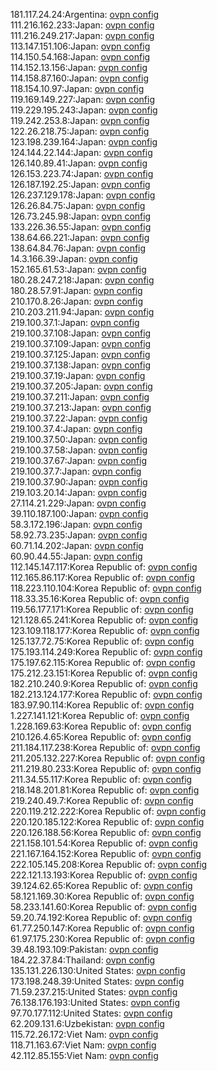 181.117.24.24:Argentina: [ovpn config](vpn/181_117_24_24.ovpn)  
111.216.162.233:Japan: [ovpn config](vpn/111_216_162_233.ovpn)  
111.216.249.217:Japan: [ovpn config](vpn/111_216_249_217.ovpn)  
113.147.151.106:Japan: [ovpn config](vpn/113_147_151_106.ovpn)  
114.150.54.168:Japan: [ovpn config](vpn/114_150_54_168.ovpn)  
114.152.13.156:Japan: [ovpn config](vpn/114_152_13_156.ovpn)  
114.158.87.160:Japan: [ovpn config](vpn/114_158_87_160.ovpn)  
118.154.10.97:Japan: [ovpn config](vpn/118_154_10_97.ovpn)  
119.169.149.227:Japan: [ovpn config](vpn/119_169_149_227.ovpn)  
119.229.195.243:Japan: [ovpn config](vpn/119_229_195_243.ovpn)  
119.242.253.8:Japan: [ovpn config](vpn/119_242_253_8.ovpn)  
122.26.218.75:Japan: [ovpn config](vpn/122_26_218_75.ovpn)  
123.198.239.164:Japan: [ovpn config](vpn/123_198_239_164.ovpn)  
124.144.22.144:Japan: [ovpn config](vpn/124_144_22_144.ovpn)  
126.140.89.41:Japan: [ovpn config](vpn/126_140_89_41.ovpn)  
126.153.223.74:Japan: [ovpn config](vpn/126_153_223_74.ovpn)  
126.187.192.25:Japan: [ovpn config](vpn/126_187_192_25.ovpn)  
126.237.129.178:Japan: [ovpn config](vpn/126_237_129_178.ovpn)  
126.26.84.75:Japan: [ovpn config](vpn/126_26_84_75.ovpn)  
126.73.245.98:Japan: [ovpn config](vpn/126_73_245_98.ovpn)  
133.226.36.55:Japan: [ovpn config](vpn/133_226_36_55.ovpn)  
138.64.66.221:Japan: [ovpn config](vpn/138_64_66_221.ovpn)  
138.64.84.76:Japan: [ovpn config](vpn/138_64_84_76.ovpn)  
14.3.166.39:Japan: [ovpn config](vpn/14_3_166_39.ovpn)  
152.165.61.53:Japan: [ovpn config](vpn/152_165_61_53.ovpn)  
180.28.247.218:Japan: [ovpn config](vpn/180_28_247_218.ovpn)  
180.28.57.91:Japan: [ovpn config](vpn/180_28_57_91.ovpn)  
210.170.8.26:Japan: [ovpn config](vpn/210_170_8_26.ovpn)  
210.203.211.94:Japan: [ovpn config](vpn/210_203_211_94.ovpn)  
219.100.37.1:Japan: [ovpn config](vpn/219_100_37_1.ovpn)  
219.100.37.108:Japan: [ovpn config](vpn/219_100_37_108.ovpn)  
219.100.37.109:Japan: [ovpn config](vpn/219_100_37_109.ovpn)  
219.100.37.125:Japan: [ovpn config](vpn/219_100_37_125.ovpn)  
219.100.37.138:Japan: [ovpn config](vpn/219_100_37_138.ovpn)  
219.100.37.19:Japan: [ovpn config](vpn/219_100_37_19.ovpn)  
219.100.37.205:Japan: [ovpn config](vpn/219_100_37_205.ovpn)  
219.100.37.211:Japan: [ovpn config](vpn/219_100_37_211.ovpn)  
219.100.37.213:Japan: [ovpn config](vpn/219_100_37_213.ovpn)  
219.100.37.22:Japan: [ovpn config](vpn/219_100_37_22.ovpn)  
219.100.37.4:Japan: [ovpn config](vpn/219_100_37_4.ovpn)  
219.100.37.50:Japan: [ovpn config](vpn/219_100_37_50.ovpn)  
219.100.37.58:Japan: [ovpn config](vpn/219_100_37_58.ovpn)  
219.100.37.67:Japan: [ovpn config](vpn/219_100_37_67.ovpn)  
219.100.37.7:Japan: [ovpn config](vpn/219_100_37_7.ovpn)  
219.100.37.90:Japan: [ovpn config](vpn/219_100_37_90.ovpn)  
219.103.20.14:Japan: [ovpn config](vpn/219_103_20_14.ovpn)  
27.114.21.229:Japan: [ovpn config](vpn/27_114_21_229.ovpn)  
39.110.187.100:Japan: [ovpn config](vpn/39_110_187_100.ovpn)  
58.3.172.196:Japan: [ovpn config](vpn/58_3_172_196.ovpn)  
58.92.73.235:Japan: [ovpn config](vpn/58_92_73_235.ovpn)  
60.71.14.202:Japan: [ovpn config](vpn/60_71_14_202.ovpn)  
60.90.44.55:Japan: [ovpn config](vpn/60_90_44_55.ovpn)  
112.145.147.117:Korea Republic of: [ovpn config](vpn/112_145_147_117.ovpn)  
112.165.86.117:Korea Republic of: [ovpn config](vpn/112_165_86_117.ovpn)  
118.223.110.104:Korea Republic of: [ovpn config](vpn/118_223_110_104.ovpn)  
118.33.35.16:Korea Republic of: [ovpn config](vpn/118_33_35_16.ovpn)  
119.56.177.171:Korea Republic of: [ovpn config](vpn/119_56_177_171.ovpn)  
121.128.65.241:Korea Republic of: [ovpn config](vpn/121_128_65_241.ovpn)  
123.109.118.177:Korea Republic of: [ovpn config](vpn/123_109_118_177.ovpn)  
125.137.72.75:Korea Republic of: [ovpn config](vpn/125_137_72_75.ovpn)  
175.193.114.249:Korea Republic of: [ovpn config](vpn/175_193_114_249.ovpn)  
175.197.62.115:Korea Republic of: [ovpn config](vpn/175_197_62_115.ovpn)  
175.212.23.151:Korea Republic of: [ovpn config](vpn/175_212_23_151.ovpn)  
182.210.240.9:Korea Republic of: [ovpn config](vpn/182_210_240_9.ovpn)  
182.213.124.177:Korea Republic of: [ovpn config](vpn/182_213_124_177.ovpn)  
183.97.90.114:Korea Republic of: [ovpn config](vpn/183_97_90_114.ovpn)  
1.227.141.121:Korea Republic of: [ovpn config](vpn/1_227_141_121.ovpn)  
1.228.169.63:Korea Republic of: [ovpn config](vpn/1_228_169_63.ovpn)  
210.126.4.65:Korea Republic of: [ovpn config](vpn/210_126_4_65.ovpn)  
211.184.117.238:Korea Republic of: [ovpn config](vpn/211_184_117_238.ovpn)  
211.205.132.227:Korea Republic of: [ovpn config](vpn/211_205_132_227.ovpn)  
211.219.80.233:Korea Republic of: [ovpn config](vpn/211_219_80_233.ovpn)  
211.34.55.117:Korea Republic of: [ovpn config](vpn/211_34_55_117.ovpn)  
218.148.201.81:Korea Republic of: [ovpn config](vpn/218_148_201_81.ovpn)  
219.240.49.7:Korea Republic of: [ovpn config](vpn/219_240_49_7.ovpn)  
220.119.212.222:Korea Republic of: [ovpn config](vpn/220_119_212_222.ovpn)  
220.120.185.122:Korea Republic of: [ovpn config](vpn/220_120_185_122.ovpn)  
220.126.188.56:Korea Republic of: [ovpn config](vpn/220_126_188_56.ovpn)  
221.158.101.54:Korea Republic of: [ovpn config](vpn/221_158_101_54.ovpn)  
221.167.164.152:Korea Republic of: [ovpn config](vpn/221_167_164_152.ovpn)  
222.105.145.208:Korea Republic of: [ovpn config](vpn/222_105_145_208.ovpn)  
222.121.13.193:Korea Republic of: [ovpn config](vpn/222_121_13_193.ovpn)  
39.124.62.65:Korea Republic of: [ovpn config](vpn/39_124_62_65.ovpn)  
58.121.169.30:Korea Republic of: [ovpn config](vpn/58_121_169_30.ovpn)  
58.233.141.60:Korea Republic of: [ovpn config](vpn/58_233_141_60.ovpn)  
59.20.74.192:Korea Republic of: [ovpn config](vpn/59_20_74_192.ovpn)  
61.77.250.147:Korea Republic of: [ovpn config](vpn/61_77_250_147.ovpn)  
61.97.175.230:Korea Republic of: [ovpn config](vpn/61_97_175_230.ovpn)  
39.48.193.109:Pakistan: [ovpn config](vpn/39_48_193_109.ovpn)  
184.22.37.84:Thailand: [ovpn config](vpn/184_22_37_84.ovpn)  
135.131.226.130:United States: [ovpn config](vpn/135_131_226_130.ovpn)  
173.198.248.39:United States: [ovpn config](vpn/173_198_248_39.ovpn)  
71.59.237.215:United States: [ovpn config](vpn/71_59_237_215.ovpn)  
76.138.176.193:United States: [ovpn config](vpn/76_138_176_193.ovpn)  
97.70.177.112:United States: [ovpn config](vpn/97_70_177_112.ovpn)  
62.209.131.6:Uzbekistan: [ovpn config](vpn/62_209_131_6.ovpn)  
115.72.26.172:Viet Nam: [ovpn config](vpn/115_72_26_172.ovpn)  
118.71.163.67:Viet Nam: [ovpn config](vpn/118_71_163_67.ovpn)  
42.112.85.155:Viet Nam: [ovpn config](vpn/42_112_85_155.ovpn)  
